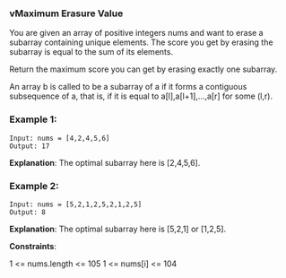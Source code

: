 ### vMaximum Erasure Value

You are given an array of positive integers nums and want to erase a subarray containing unique elements. The score you get by erasing the subarray is equal to the sum of its elements.

Return the maximum score you can get by erasing exactly one subarray.

An array b is called to be a subarray of a if it forms a contiguous subsequence of a, that is, if it is equal to a[l],a[l+1],...,a[r] for some (l,r).

 

### Example 1:
```
Input: nums = [4,2,4,5,6]
Output: 17
```
**Explanation**: The optimal subarray here is [2,4,5,6].
### Example 2:
```
Input: nums = [5,2,1,2,5,2,1,2,5]
Output: 8
```
**Explanation**: The optimal subarray here is [5,2,1] or [1,2,5].
 

**Constraints**:

1 <= nums.length <= 105
1 <= nums[i] <= 104
